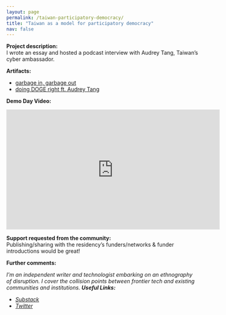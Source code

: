 ```yaml
---
layout: page
permalink: /taiwan-participatory-democracy/
title: "Taiwan as a model for participatory democracy"
nav: false
---
```


**Project description:**  
I wrote an essay and hosted a podcast interview with Audrey Tang, Taiwan’s cyber ambassador.

**Artifacts:**

- [garbage in, garbage out](https://link-to-artifact)
- [doing DOGE right ft. Audrey Tang](https://link-to-artifact)

**Demo Day Video:**

<iframe width="560" height="315" 
  src="https://youtu.be/NvnNKUVC2xU" 
  title="Demo Day Video" frameborder="0" 
  allow="accelerometer; autoplay; clipboard-write; encrypted-media; gyroscope; picture-in-picture" 
  allowfullscreen>
</iframe>

**Support requested from the community:**  
Publishing/sharing with the residency’s funders/networks & funder introductions would be great!

**Further comments:**

_I’m an independent writer and technologist embarking on an ethnography of disruption. I cover the collision points between frontier tech and existing communities and institutions._
_**Useful Links:**_

- _[Substack](https://jasmi.news/)_
- _[Twitter](https://twitter.com/jasminewsun)_
